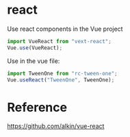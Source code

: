 # react
Use react components in the Vue project



``` ts
import VueReact from "vext-react";
Vue.use(VueReact);

```

Use in the vue file:

``` ts
import TweenOne from "rc-tween-one";
Vue.useReact("TweenOne", TweenOne);
```
# Reference

https://github.com/alkin/vue-react